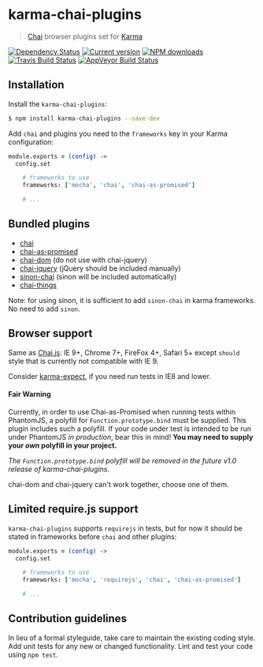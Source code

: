 karma-chai-plugins
==================

> [Chai](http://chaijs.com) browser plugins set for [Karma](http://karma-runner.github.io)

[![Dependency Status](https://img.shields.io/david/princed/karma-chai-plugins.svg?style=flat-square)](https://david-dm.org/princed/karma-chai-plugins) [![Current version](https://img.shields.io/npm/v/karma-chai-plugins.svg?style=flat-square)](https://www.npmjs.com/package/karma-chai-plugins) [![NPM downloads](https://img.shields.io/npm/dt/karma-chai-plugins.svg)](https://www.npmjs.com/package/karma-chai-plugins) [![Travis Build Status](https://img.shields.io/travis/princed/karma-chai-plugins.svg?style=flat-square)](https://travis-ci.org/princed/karma-chai-plugins) [![AppVeyor Build Status](https://img.shields.io/appveyor/ci/princed/karma-chai-plugins.svg?style=flat-square)](https://ci.appveyor.com/project/princed/karma-chai-plugins)

Installation
------------

Install the `karma-chai-plugins`:

```sh
$ npm install karma-chai-plugins --save-dev
```

Add `chai` and plugins you need to the `frameworks` key in your Karma configuration:

```coffee
module.exports = (config) ->
  config.set

    # frameworks to use
    frameworks: ['mocha', 'chai', 'chai-as-promised']

    # ...
```

Bundled plugins
---------------

* [chai](http://chaijs.com)
* [chai-as-promised](http://chaijs.com/plugins/chai-as-promised)
* [chai-dom](http://chaijs.com/plugins/chai-dom) (do not use with chai-jquery)
* [chai-jquery](http://chaijs.com/plugins/chai-jquery) (jQuery should be included manually)
* [sinon-chai](http://chaijs.com/plugins/sinon-chai) (sinon will be included automatically)
* [chai-things](http://chaijs.com/plugins/chai-things)

Note: for using sinon, it is sufficient to add `sinon-chai` in karma frameworks. No need to add `sinon`.

Browser support
---------------

Same as [Chai.js](http://chaijs.com/guide/installation/#browser-section): IE 9+, Chrome 7+, FireFox 4+, Safari 5+ except `should` style that is currently not compatible with IE 9.

Consider [karma-expect](https://github.com/princed/karma-expect), if you need run tests in IE8 and lower.

#### Fair Warning

Currently, in order to use Chai-as-Promised when running tests within PhantomJS, a polyfill for `Function.prototype.bind` must be supplied.  This plugin includes such a polyfill.  If your code under test is intended to be run under PhantomJS *in production*, bear this in mind!  **You may need to supply your *own* polyfill in your project.**  

*The `Function.prototype.bind` polyfill will be removed in the future v1.0 release of karma-chai-plugins.*

chai-dom and chai-jquery can't work together, choose one of them.

Limited require.js support
--------------------------

`karma-chai-plugins` supports `requirejs` in tests, but for now it should be stated in frameworks before `chai` and other plugins:

```coffee
module.exports = (config) ->
  config.set

    # frameworks to use
    frameworks: ['mocha', 'requirejs', 'chai', 'chai-as-promised']

    # ...
```

Contribution guidelines
--------------------------

In lieu of a formal styleguide, take care to maintain the existing coding style. Add unit tests for any new or changed functionality. Lint and test your code using `npm test`.
